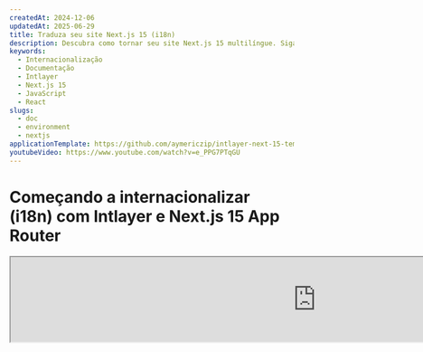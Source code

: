 ```yaml
---
createdAt: 2024-12-06
updatedAt: 2025-06-29
title: Traduza seu site Next.js 15 (i18n)
description: Descubra como tornar seu site Next.js 15 multilíngue. Siga a documentação para internacionalizar (i18n) e traduzir.
keywords:
  - Internacionalização
  - Documentação
  - Intlayer
  - Next.js 15
  - JavaScript
  - React
slugs:
  - doc
  - environment
  - nextjs
applicationTemplate: https://github.com/aymericzip/intlayer-next-15-template
youtubeVideo: https://www.youtube.com/watch?v=e_PPG7PTqGU
---
```


# Começando a internacionalizar (i18n) com Intlayer e Next.js 15 App Router

<iframe title="A melhor solução i18n para Next.js? Descubra o Intlayer" class="m-auto aspect-[16/9] w-full overflow-hidden rounded-lg border-0" allow="autoplay; gyroscope;" loading="lazy" width="1080" height="auto" src="https://www.youtube.com/embed/e_PPG7PTqGU?autoplay=0&amp;origin=http://intlayer.org&amp;controls=0&amp;rel=1"/>

Veja o [Modelo de Aplicação](https://github.com/aymericzip/intlayer-next-15-template) no GitHub.

## O que é o Intlayer?

**Intlayer** é uma biblioteca inovadora e de código aberto para internacionalização (i18n) projetada para simplificar o suporte multilíngue em aplicações web modernas. O Intlayer integra-se perfeitamente com o mais recente framework **Next.js 15**, incluindo seu poderoso **App Router**. Está otimizado para funcionar com **Server Components** para renderização eficiente e é totalmente compatível com [**Turbopack**](https://nextjs.org/docs/architecture/turbopack).

Com o Intlayer, você pode:

- **Gerenciar traduções facilmente** usando dicionários declarativos no nível do componente.
- **Localizar dinamicamente metadados**, rotas e conteúdo.
- **Acessar traduções tanto em componentes do lado do cliente quanto do lado do servidor**.
- **Garantir suporte ao TypeScript** com tipos gerados automaticamente, melhorando o autocompletar e a detecção de erros.
- **Beneficie de recursos avançados**, como detecção e troca dinâmica de localidade.

> O Intlayer é compatível com Next.js 12, 13, 14 e 15. Se você estiver usando o Next.js Page Router, pode consultar este [guia](https://github.com/aymericzip/intlayer/blob/main/docs/docs/pt/intlayer_with_nextjs_page_router.md). Para Next.js 12, 13, 14 com App Router, consulte este [guia](https://github.com/aymericzip/intlayer/blob/main/docs/docs/pt/intlayer_with_nextjs_14.md).

---

## Guia passo a passo para configurar o Intlayer em uma aplicação Next.js

### Passo 1: Instalar dependências

Instale os pacotes necessários usando npm:

```bash packageManager="npm"
npm install intlayer next-intlayer
```

```bash packageManager="pnpm"
pnpm add intlayer next-intlayer
```

```bash packageManager="yarn"
yarn add intlayer next-intlayer
```

- **intlayer**

  O pacote principal que fornece ferramentas de internacionalização para gerenciamento de configuração, tradução, [declaração de conteúdo](https://github.com/aymericzip/intlayer/blob/main/docs/docs/pt/dictionary/get_started.md), transpiração e [comandos CLI](https://github.com/aymericzip/intlayer/blob/main/docs/docs/pt/intlayer_cli.md).

- **next-intlayer**

  O pacote que integra o Intlayer com o Next.js. Ele fornece provedores de contexto e hooks para internacionalização no Next.js. Além disso, inclui o plugin do Next.js para integrar o Intlayer com [Webpack](https://webpack.js.org/) ou [Turbopack](https://nextjs.org/docs/app/api-reference/turbopack), bem como middleware para detectar o idioma preferido do usuário, gerenciar cookies e lidar com redirecionamento de URL.

### Passo 2: Configure Seu Projeto

Crie um arquivo de configuração para configurar os idiomas da sua aplicação:

```typescript fileName="intlayer.config.ts" codeFormat="typescript"
import { Locales, type IntlayerConfig } from "intlayer";

const config: IntlayerConfig = {
  internationalization: {
    locales: [
      Locales.ENGLISH,
      Locales.FRENCH,
      Locales.SPANISH,
      // Seus outros idiomas
    ],
    defaultLocale: Locales.ENGLISH,
  },
};

export default config;
```

```javascript fileName="intlayer.config.mjs" codeFormat="esm"
import { Locales } from "intlayer";

/** @type {import('intlayer').IntlayerConfig} */
const config = {
  internationalization: {
    locales: [
      Locales.ENGLISH,
      Locales.FRENCH,
      Locales.SPANISH,
      // Seus outros idiomas
    ],
    defaultLocale: Locales.ENGLISH,
  },
};

export default config;
```

```javascript fileName="intlayer.config.cjs" codeFormat="commonjs"
const { Locales } = require("intlayer");

/** @type {import('intlayer').IntlayerConfig} */
const config = {
  internationalization: {
    locales: [
      Locales.ENGLISH,
      Locales.FRENCH,
      Locales.SPANISH,
      // Seus outros idiomas
    ],
    defaultLocale: Locales.ENGLISH,
  },
};

module.exports = config;
```

> Através deste arquivo de configuração, você pode configurar URLs localizadas, redirecionamento de middleware, nomes de cookies, a localização e extensão das suas declarações de conteúdo, desabilitar logs do Intlayer no console, e muito mais. Para uma lista completa dos parâmetros disponíveis, consulte a [documentação de configuração](https://github.com/aymericzip/intlayer/blob/main/docs/docs/pt/configuration.md).

### Passo 3: Integre o Intlayer na sua Configuração Next.js

Configure seu setup Next.js para usar o Intlayer:

```typescript filename="next.config.ts" codeFormat="typescript"
import type { NextConfig } from "next";
import { withIntlayer } from "next-intlayer/server";

const nextConfig: NextConfig = {
  /* opções de configuração aqui */
};

export default withIntlayer(nextConfig);
```

```typescript fileName="next.config.mjs" codeFormat="esm"
import { withIntlayer } from "next-intlayer/server";

/** @type {import('next').NextConfig} */
const nextConfig = {
  /* opções de configuração aqui */
};

export default withIntlayer(nextConfig);
```

```typescript fileName="next.config.cjs" codeFormat="commonjs"
const { withIntlayer } = require("next-intlayer/server");

/** @type {import('next').NextConfig} */
const nextConfig = {
  /* opções de configuração aqui */
};

module.exports = withIntlayer(nextConfig);
```

> O plugin `withIntlayer()` do Next.js é usado para integrar o Intlayer com o Next.js. Ele garante a construção dos arquivos de declaração de conteúdo e os monitora no modo de desenvolvimento. Define variáveis de ambiente do Intlayer dentro dos ambientes [Webpack](https://webpack.js.org/) ou [Turbopack](https://nextjs.org/docs/app/api-reference/turbopack). Além disso, fornece aliases para otimizar o desempenho e assegura compatibilidade com componentes de servidor.

### Passo 4: Definir Rotas Dinâmicas de Locale

Remova tudo do `RootLayout` e substitua pelo seguinte código:

```tsx {3} fileName="src/app/layout.tsx" codeFormat="typescript"
import type { PropsWithChildren, FC } from "react";
import "./globals.css";

const RootLayout: FC<PropsWithChildren> = ({ children }) => children;

export default RootLayout;
```

```jsx {3} fileName="src/app/layout.mjx" codeFormat="esm"
import "./globals.css";

const RootLayout = ({ children }) => children;

export default RootLayout;
```

```jsx {1,8} fileName="src/app/layout.csx" codeFormat="commonjs"
require("./globals.css");

const RootLayout = ({ children }) => children;

// Exporta o componente RootLayout e a função generateStaticParams
module.exports = {
  default: RootLayout,
  generateStaticParams,
};
```

> Manter o componente `RootLayout` vazio permite definir os atributos [`lang`](https://developer.mozilla.org/fr/docs/Web/HTML/Global_attributes/lang) e [`dir`](https://developer.mozilla.org/fr/docs/Web/HTML/Global_attributes/dir) na tag `<html>`.

Para implementar o roteamento dinâmico, forneça o caminho para o locale adicionando um novo layout no seu diretório `[locale]`:

```tsx fileName="src/app/[locale]/layout.tsx" codeFormat="typescript"
import type { NextLayoutIntlayer } from "next-intlayer";
import { Inter } from "next/font/google";
import { getHTMLTextDir } from "intlayer";

const inter = Inter({ subsets: ["latin"] });

const LocaleLayout: NextLayoutIntlayer = async ({ children, params }) => {
  const { locale } = await params;
  return (
    <html lang={locale} dir={getHTMLTextDir(locale)}>
      <body className={inter.className}>{children}</body>
    </html>
  );
};

export default LocaleLayout;
```

```jsx fileName="src/app/[locale]/layout.mjx" codeFormat="esm"
import { getHTMLTextDir } from "intlayer";

const inter = Inter({ subsets: ["latin"] });

const LocaleLayout = async ({ children, params: { locale } }) => {
  const { locale } = await params;
  return (
    <html lang={locale} dir={getHTMLTextDir(locale)}>
      <body className={inter.className}>{children}</body>
    </html>
  );
};

export default LocaleLayout;
```

```jsx fileName="src/app/[locale]/layout.csx" codeFormat="commonjs"
const { Inter } = require("next/font/google");
const { getHTMLTextDir } = require("intlayer");

const inter = Inter({ subsets: ["latin"] });

const LocaleLayout = async ({ children, params: { locale } }) => {
  const { locale } = await params;
  return (
    <html lang={locale} dir={getHTMLTextDir(locale)}>
      <body className={inter.className}>{children}</body>
    </html>
  );
};

module.exports = LocaleLayout;
```

> O segmento de caminho `[locale]` é usado para definir o locale. Exemplo: `/en-US/about` se referirá a `en-US` e `/fr/about` a `fr`.

> Nesta etapa, você encontrará o erro: `Error: Missing <html> and <body> tags in the root layout.`. Isso é esperado porque o arquivo `/app/page.tsx` não está mais em uso e pode ser removido. Em vez disso, o segmento de caminho `[locale]` ativará a página `/app/[locale]/page.tsx`. Consequentemente, as páginas estarão acessíveis via caminhos como `/en`, `/fr`, `/es` no seu navegador. Para definir o locale padrão como a página raiz, consulte a configuração do `middleware` no passo 7.

Então, implemente a função `generateStaticParams` no Layout da sua aplicação.

```tsx {1} fileName="src/app/[locale]/layout.tsx" codeFormat="typescript"
export { generateStaticParams } from "next-intlayer"; // Linha a inserir

const LocaleLayout: NextLayoutIntlayer = async ({ children, params }) => {
  /*... Resto do código*/
};

export default LocaleLayout;
```

```jsx {1} fileName="src/app/[locale]/layout.mjx" codeFormat="esm"
export { generateStaticParams } from "next-intlayer"; // Linha a inserir

const LocaleLayout = async ({ children, params: { locale } }) => {
  /*... Resto do código*/
};

// ... Resto do código
```

```jsx {1,7} fileName="src/app/[locale]/layout.csx" codeFormat="commonjs"
const { generateStaticParams } = require("next-intlayer"); // Linha a inserir

const LocaleLayout = async ({ children, params: { locale } }) => {
  /*... Resto do código*/
};

module.exports = { default: LocaleLayout, generateStaticParams };
```

> `generateStaticParams` garante que sua aplicação pré-construa as páginas necessárias para todos os locais, reduzindo o cálculo em tempo de execução e melhorando a experiência do usuário. Para mais detalhes, consulte a [documentação do Next.js sobre generateStaticParams](https://nextjs.org/docs/app/building-your-application/rendering/static-and-dynamic-rendering#generate-static-params).

### Passo 5: Declare Seu Conteúdo

Crie e gerencie suas declarações de conteúdo para armazenar traduções:

```tsx fileName="src/app/[locale]/page.content.ts" contentDeclarationFormat="typescript"
import { t, type Dictionary } from "intlayer";

const pageContent = {
  key: "page",
  content: {
    getStarted: {
      main: t({
        en: "Get started by editing",
        fr: "Commencez par éditer",
        es: "Comience por editar",
      }),
      pageLink: "src/app/page.tsx",
    },
  },
} satisfies Dictionary;

export default pageContent;
```

```javascript fileName="src/app/[locale]/page.content.mjs" contentDeclarationFormat="esm"
import { t } from "intlayer";

/** @type {import('intlayer').Dictionary} */
const pageContent = {
  key: "page",
  content: {
    getStarted: {
      main: t({
        en: "Get started by editing",
        fr: "Commencez par éditer",
        es: "Comience por editar",
        pt: "Comece editando",
      }),
      pageLink: "src/app/page.tsx",
    },
  },
};

export default pageContent;
```

```javascript fileName="src/app/[locale]/page.content.cjs" contentDeclarationFormat="commonjs"
const { t } = require("intlayer");

/** @type {import('intlayer').Dictionary} */
const pageContent = {
  key: "page",
  content: {
    getStarted: {
      main: t({
        en: "Get started by editing",
        fr: "Commencez par éditer",
        es: "Comience por editar",
        pt: "Comece editando",
      }),
      pageLink: "src/app/page.tsx",
    },
  },
};

module.exports = pageContent;
```

```json fileName="src/app/[locale]/page.content.json" contentDeclarationFormat="json"
{
  "$schema": "https://intlayer.org/schema.json",
  "key": "page",
  "content": {
    "getStarted": {
      "nodeType": "translation",
      "translation": {
        "en": "Get started by editing",
        "fr": "Commencez par éditer",
        "es": "Comience por editar",
        "pt": "Comece editando"
      }
    },
    "pageLink": "src/app/page.tsx"
  }
}
```

> Suas declarações de conteúdo podem ser definidas em qualquer lugar da sua aplicação, desde que estejam incluídas no diretório `contentDir` (por padrão, `./src`). E correspondam à extensão do arquivo de declaração de conteúdo (por padrão, `.content.{json,ts,tsx,js,jsx,mjs,mjx,cjs,cjx}`).

> Para mais detalhes, consulte a [documentação de declaração de conteúdo](https://github.com/aymericzip/intlayer/blob/main/docs/docs/pt/dictionary/get_started.md).

### Passo 6: Utilize o Conteúdo no Seu Código

Acesse seus dicionários de conteúdo em toda a sua aplicação:

```tsx fileName="src/app/[locale]/page.tsx" codeFormat="typescript"
import type { FC } from "react";
import { ClientComponentExample } from "@components/ClientComponentExample";
import { ServerComponentExample } from "@components/ServerComponentExample";
import { type NextPageIntlayer, IntlayerClientProvider } from "next-intlayer";
import { IntlayerServerProvider, useIntlayer } from "next-intlayer/server";

const PageContent: FC = () => {
  const content = useIntlayer("page");

  return (
    <>
      <p>{content.getStarted.main}</p>
      <code>{content.getStarted.pageLink}</code>
    </>
  );
};

const Page: NextPageIntlayer = async ({ params }) => {
  const { locale } = await params;

  return (
    <IntlayerServerProvider locale={locale}>
      <PageContent />
      <ServerComponentExample />

      <IntlayerClientProvider locale={locale}>
        <ClientComponentExample />
      </IntlayerClientProvider>
    </IntlayerServerProvider>
  );
};

export default Page;
```

```jsx fileName="src/app/[locale]/page.mjx" codeFormat="esm"
import { ClientComponentExample } from "@components/ClientComponentExample";
import { ServerComponentExample } from "@components/ServerComponentExample";
import { IntlayerClientProvider } from "next-intlayer";
import { IntlayerServerProvider, useIntlayer } from "next-intlayer/server";

const PageContent = () => {
  const content = useIntlayer("page");

  return (
    <>
      <p>{content.getStarted.main}</p>
      <code>{content.getStarted.pageLink}</code>
    </>
  );
};

const Page = async ({ params }) => {
  const { locale } = await params;

  return (
    <IntlayerServerProvider locale={locale}>
      <PageContent />
      <ServerComponentExample />

      <IntlayerClientProvider locale={locale}>
        <ClientComponentExample />
      </IntlayerClientProvider>
    </IntlayerServerProvider>
  );
};

export default Page;
```

```jsx fileName="src/app/[locale]/page.csx" codeFormat="commonjs"
import { ClientComponentExample } from "@components/ClientComponentExample";
import { ServerComponentExample } from "@components/ServerComponentExample";
import { IntlayerClientProvider } from "next-intlayer";
import { IntlayerServerProvider, useIntlayer } from "next-intlayer/server";

const PageContent = () => {
  const content = useIntlayer("page");

  return (
    <>
      <p>{content.getStarted.main}</p>
      <code>{content.getStarted.pageLink}</code>
    </>
  );
};

const Page = async ({ params }) => {
  const { locale } = await params;

  return (
    <IntlayerServerProvider locale={locale}>
      <PageContent />
      <ServerComponentExample />

      <IntlayerClientProvider locale={locale}>
        <ClientComponentExample />
      </IntlayerClientProvider>
    </IntlayerServerProvider>
  );
};
```

- **`IntlayerClientProvider`** é usado para fornecer a localidade aos componentes do lado do cliente. Ele pode ser colocado em qualquer componente pai, incluindo o layout. No entanto, recomenda-se colocá-lo em um layout porque o Next.js compartilha o código do layout entre as páginas, tornando-o mais eficiente. Ao usar o `IntlayerClientProvider` no layout, você evita reinicializá-lo para cada página, melhorando o desempenho e mantendo um contexto de localização consistente em toda a sua aplicação.
- **`IntlayerServerProvider`** é usado para fornecer a localidade aos filhos do servidor. Ele não pode ser definido no layout.

  > Layout e página não podem compartilhar um contexto de servidor comum porque o sistema de contexto do servidor é baseado em um armazenamento de dados por requisição (via mecanismo de [cache do React](https://react.dev/reference/react/cache)), fazendo com que cada "contexto" seja recriado para diferentes segmentos da aplicação. Colocar o provider em um layout compartilhado quebraria esse isolamento, impedindo a propagação correta dos valores do contexto do servidor para seus componentes de servidor.

```tsx {4,7} fileName="src/components/ClientComponentExample.tsx" codeFormat="typescript"
"use client";

import type { FC } from "react";
import { useIntlayer } from "next-intlayer";

export const ClientComponentExample: FC = () => {
  const content = useIntlayer("client-component-example"); // Criar declaração de conteúdo relacionado

  return (
    <div>
      <h2>{content.title}</h2>
      <p>{content.content}</p>
    </div>
  );
};
```

```jsx {3,6} fileName="src/components/ClientComponentExample.mjx" codeFormat="esm"
"use client";

import { useIntlayer } from "next-intlayer";

const ClientComponentExample = () => {
  const content = useIntlayer("client-component-example"); // Criar declaração de conteúdo relacionada

  return (
    <div>
      <h2>{content.title}</h2>
      <p>{content.content}</p>
    </div>
  );
};
```

```jsx {3,6} fileName="src/components/ClientComponentExample.csx" codeFormat="commonjs"
"use client";

const { useIntlayer } = require("next-intlayer");

const ClientComponentExample = () => {
  const content = useIntlayer("client-component-example"); // Criar declaração de conteúdo relacionada

  return (
    <div>
      <h2>{content.title}</h2>
      <p>{content.content}</p>
    </div>
  );
};
```

```tsx {2} fileName="src/components/ServerComponentExample.tsx"  codeFormat="typescript"
import type { FC } from "react";
import { useIntlayer } from "next-intlayer/server";

export const ServerComponentExample: FC = () => {
  const content = useIntlayer("server-component-example"); // Criar declaração de conteúdo relacionado

  return (
    <div>
      <h2>{content.title}</h2>
      <p>{content.content}</p>
    </div>
  );
};
```

```jsx {1} fileName="src/components/ServerComponentExample.mjx" codeFormat="esm"
import { useIntlayer } from "next-intlayer/server";

const ServerComponentExample = () => {
  const content = useIntlayer("server-component-example"); // Criar declaração de conteúdo relacionado

  return (
    <div>
      <h2>{content.title}</h2>
      <p>{content.content}</p>
    </div>
  );
};
```

```jsx {1} fileName="src/components/ServerComponentExample.csx" codeFormat="commonjs"
const { useIntlayer } = require("next-intlayer/server");

const ServerComponentExample = () => {
  const content = useIntlayer("server-component-example"); // Criar declaração de conteúdo relacionada

  return (
    <div>
      <h2>{content.title}</h2>
      <p>{content.content}</p>
    </div>
  );
};
```

> Se você quiser usar seu conteúdo em um atributo do tipo `string`, como `alt`, `title`, `href`, `aria-label`, etc., você deve chamar o valor da função, assim:

> ```jsx
> <img src={content.image.src.value} alt={content.image.value} />
> ```

> Para saber mais sobre o hook `useIntlayer`, consulte a [documentação](https://github.com/aymericzip/intlayer/blob/main/docs/docs/pt/packages/next-intlayer/useIntlayer.md).

### (Opcional) Passo 7: Configurar Middleware para Detecção de Localidade

Configure o middleware para detectar a localidade preferida do usuário:

```typescript fileName="src/middleware.ts" codeFormat="typescript"
export { intlayerMiddleware as middleware } from "next-intlayer/middleware";

export const config = {
  matcher:
    "/((?!api|static|assets|robots|sitemap|sw|service-worker|manifest|.*\\..*|_next).*)",
};
```

```javascript fileName="src/middleware.mjs" codeFormat="esm"
export { intlayerMiddleware as middleware } from "next-intlayer/middleware";

export const config = {
  matcher:
    "/((?!api|static|assets|robots|sitemap|sw|service-worker|manifest|.*\\..*|_next).*)",
};
```

```javascript fileName="src/middleware.cjs" codeFormat="commonjs"
const { intlayerMiddleware } = require("next-intlayer/middleware");

const config = {
  matcher:
    "/((?!api|static|assets|robots|sitemap|sw|service-worker|manifest|.*\\..*|_next).*)",
};

module.exports = { middleware: intlayerMiddleware, config };
```

> O `intlayerMiddleware` é usado para detectar a localidade preferida do usuário e redirecioná-lo para a URL apropriada conforme especificado na [configuração](https://github.com/aymericzip/intlayer/blob/main/docs/docs/pt/configuration.md). Além disso, permite salvar a localidade preferida do usuário em um cookie.

### (Opcional) Passo 8: Internacionalização dos seus metadados

No caso de você querer internacionalizar seus metadados, como o título da sua página, você pode usar a função `generateMetadata` fornecida pelo Next.js. Dentro dela, você pode recuperar o conteúdo da função `getIntlayer` para traduzir seus metadados.

```typescript fileName="src/app/[locale]/metadata.content.ts" contentDeclarationFormat="typescript"
import { type Dictionary, t } from "intlayer";
import { Metadata } from "next";

const metadataContent = {
  key: "page-metadata",
  content: {
    title: t({
      en: "Create Next App",
      fr: "Créer une application Next.js",
      es: "Crear una aplicación Next.js",
    }),
    description: t({
      en: "Generated by create next app",
      fr: "Généré par create next app",
      es: "Generado por create next app",
    }),
  },
} satisfies Dictionary<Metadata>;

export default metadataContent;
```

```javascript fileName="src/app/[locale]/metadata.content.mjs" contentDeclarationFormat="esm"
import { t } from "intlayer";

/** @type {import('intlayer').Dictionary<import('next').Metadata>} */
const metadataContent = {
  key: "page-metadata",
  content: {
    title: t({
      en: "Create Next App",
      fr: "Créer une application Next.js",
      es: "Crear una aplicación Next.js",
    }),
    description: t({
      en: "Generated by create next app",
      fr: "Généré par create next app",
      es: "Generado por create next app",
    }),
  },
};

export default metadataContent;
```

```javascript fileName="src/app/[locale]/metadata.content.cjs" contentDeclarationFormat="commonjs"
const { t } = require("intlayer");

/** @type {import('intlayer').Dictionary<import('next').Metadata>} */
const metadataContent = {
  key: "page-metadata",
  content: {
    title: t({
      en: "Create Next App",
      fr: "Créer une application Next.js",
      es: "Crear una aplicación Next.js",
    }),
    description: t({
      en: "Generated by create next app",
      fr: "Généré par create next app",
      es: "Generado por create next app",
    }),
  },
};

module.exports = metadataContent;
```

```json fileName="src/app/[locale]/metadata.content.json" contentDeclarationFormat="json"
{
  "key": "page-metadata",
  "content": {
    "title": {
      "nodeType": "translation",
      "translation": {
          "en": "Preact logo",
          "fr": "Logo Preact",
          "es": "Logo Preact",
          "pt": "Logotipo Preact"
      },
    },
    "description": {
      "nodeType": "translation",
      "translation": {
        "en": "Generated by create next app",
        "fr": "Généré par create next app",
        "es": "Generado por create next app",
        "pt": "Gerado por create next app"
      },
    },
  },
};
```

````typescript fileName="src/app/[locale]/layout.tsx or src/app/[locale]/page.tsx" codeFormat="typescript"
import { getIntlayer, getMultilingualUrls } from "intlayer";
import type { Metadata } from "next";
import type { LocalPromiseParams } from "next-intlayer";

export const generateMetadata = async ({
  params,
}: LocalPromiseParams): Promise<Metadata> => {
  const { locale } = await params;

  const metadata = getIntlayer("page-metadata", locale);

  /**
   * Gera um objeto contendo todas as URLs para cada localidade.
   *
   * Exemplo:
   * ```ts
   *  getMultilingualUrls('/about');
   *
   *  // Retorna
   *  // {
   *  //   en: '/about',
   *  //   fr: '/fr/about',
   *  *   es: '/es/about',
   *  // }
   * ```
   */
  const multilingualUrls = getMultilingualUrls("/");

  return {
    ...metadata,
    alternates: {
      canonical: multilingualUrls[locale as keyof typeof multilingualUrls],
      languages: { ...multilingualUrls, "x-default": "/" },
    },
    openGraph: {
      url: multilingualUrls[locale],
    },
  };
};

// ... Resto do código
````

````javascript fileName="src/app/[locale]/layout.mjs or src/app/[locale]/page.mjs" codeFormat="esm"
import { getIntlayer, getMultilingualUrls } from "intlayer";

export const generateMetadata = async ({ params }) => {
  const { locale } = await params;

  const metadata = getIntlayer("page-metadata", locale);

  /**
   * Gera um objeto contendo todas as URLs para cada localidade.
   *
   * Exemplo:
   * ```ts
   *  getMultilingualUrls('/about');
   *
   *  // Retorna
   *  // {
   *  //   en: '/about',
   *  //   fr: '/fr/about',
   *  //   es: '/es/about'
   *  // }
   * ```
   */
  const multilingualUrls = getMultilingualUrls("/");

  return {
    ...metadata,
    alternates: {
      canonical: multilingualUrls[locale],
      languages: { ...multilingualUrls, "x-default": "/" },
    },
    openGraph: {
      url: multilingualUrls[locale],
    },
  };
};

// ... Resto do código
````

````javascript fileName="src/app/[locale]/layout.cjs or src/app/[locale]/page.cjs" codeFormat="commonjs"
const { getIntlayer, getMultilingualUrls } = require("intlayer");

const generateMetadata = async ({ params }) => {
  const { locale } = await params;

  const metadata = getIntlayer("page-metadata", locale);

  /**
   * Gera um objeto contendo todas as URLs para cada localidade.
   *
   * Exemplo:
   * ```ts
   *  getMultilingualUrls('/about');
   *
   *  // Retorna
   *  // {
   *  //   en: '/about',
   *  //   fr: '/fr/about',
   *  //   es: '/es/about'
   *  // }
   * ```
   */
  const multilingualUrls = getMultilingualUrls("/");

  return {
    ...metadata,
    alternates: {
      canonical: multilingualUrls[locale],
      languages: { ...multilingualUrls, "x-default": "/" },
    },
    openGraph: {
      url: multilingualUrls[locale],
    },
  };
};

module.exports = { generateMetadata };

// ... Resto do código
````

> Note que a função `getIntlayer` importada de `next-intlayer` retorna seu conteúdo encapsulado em um `IntlayerNode`, permitindo a integração com o editor visual. Em contraste, a função `getIntlayer` importada de `intlayer` retorna seu conteúdo diretamente, sem propriedades adicionais.

Alternativamente, você pode usar a função `getTranslation` para declarar seus metadados. No entanto, recomenda-se usar arquivos de declaração de conteúdo para automatizar a tradução dos seus metadados e externalizar o conteúdo em algum momento.

```typescript fileName="src/app/[locale]/layout.tsx or src/app/[locale]/page.tsx" codeFormat="typescript"
import {
  type IConfigLocales,
  getTranslation,
  getMultilingualUrls,
} from "intlayer";
import type { Metadata } from "next";
import type { LocalPromiseParams } from "next-intlayer";

export const generateMetadata = async ({
  params,
}: LocalPromiseParams): Promise<Metadata> => {
  const { locale } = await params;
  const t = <T>(content: IConfigLocales<T>) => getTranslation(content, locale);

  return {
    title: t<string>({
      en: "My title",
      fr: "Mon titre",
      es: "Mi título",
    }),
    description: t({
      en: "My description",
      fr: "Ma description",
      es: "Mi descripción",
    }),
  };
};

// ... Resto do código
```

```javascript fileName="src/app/[locale]/layout.mjs or src/app/[locale]/page.mjs" codeFormat="esm"
import { getTranslation, getMultilingualUrls } from "intlayer";

export const generateMetadata = async ({ params }) => {
  const { locale } = await params;
  const t = (content) => getTranslation(content, locale);

  return {
    title: t({
      en: "My title",
      fr: "Mon titre",
      es: "Mi título",
    }),
    description: t({
      en: "My description",
      fr: "Ma description",
      es: "Mi descripción",
    }),
  };
};

// ... Resto do código
```

```javascript fileName="src/app/[locale]/layout.cjs or src/app/[locale]/page.cjs" codeFormat="commonjs"
const { getTranslation, getMultilingualUrls } = require("intlayer");

const generateMetadata = async ({ params }) => {
  const { locale } = await params;

  const t = (content) => getTranslation(content, locale);

  return {
    title: t({
      en: "My title",
      fr: "Mon titre",
      es: "Mi título",
    }),
    description: t({
      en: "My description",
      fr: "Ma description",
      es: "Mi descripción",
    }),
  };
};

module.exports = { generateMetadata };

// ... Resto do código
```

> Saiba mais sobre a otimização de metadados [na documentação oficial do Next.js](https://nextjs.org/docs/app/building-your-application/optimizing/metadata).

### (Opcional) Passo 9: Internacionalização do seu sitemap.xml e robots.txt

Para internacionalizar seu `sitemap.xml` e `robots.txt`, você pode usar a função `getMultilingualUrls` fornecida pelo Intlayer. Essa função permite gerar URLs multilíngues para seu sitemap.

```tsx fileName="src/app/sitemap.ts" codeFormat="typescript"
import { getMultilingualUrls } from "intlayer";
import type { MetadataRoute } from "next";

const sitemap = (): MetadataRoute.Sitemap => [
  {
    url: "https://example.com",
    alternates: {
      languages: { ...getMultilingualUrls("https://example.com") },
    },
  },
  {
    url: "https://example.com/login",
    alternates: {
      languages: { ...getMultilingualUrls("https://example.com/login") },
    },
  },
  {
    url: "https://example.com/register",
    alternates: {
      languages: { ...getMultilingualUrls("https://example.com/register") },
    },
  },
];

export default sitemap;
```

```jsx fileName="src/app/sitemap.mjx" codeFormat="esm"
import { getMultilingualUrls } from "intlayer";

const sitemap = () => [
  {
    url: "https://example.com",
    alternates: {
      languages: { ...getMultilingualUrls("https://example.com") },
    },
  },
  {
    url: "https://example.com/login",
    alternates: {
      languages: { ...getMultilingualUrls("https://example.com/login") },
    },
  },
  {
    url: "https://example.com/register",
    alternates: {
      languages: { ...getMultilingualUrls("https://example.com/register") },
    },
  },
];

export default sitemap;
```

```jsx fileName="src/app/sitemap.csx" codeFormat="commonjs"
const { getMultilingualUrls } = require("intlayer");

const sitemap = () => [
  {
    url: "https://example.com",
    alternates: {
      languages: { ...getMultilingualUrls("https://example.com") },
    },
  },
  {
    url: "https://example.com/login",
    alternates: {
      languages: { ...getMultilingualUrls("https://example.com/login") },
    },
  },
  {
    url: "https://example.com/register",
    alternates: {
      languages: { ...getMultilingualUrls("https://example.com/register") },
    },
  },
];

module.exports = sitemap;
```

```tsx fileName="src/app/robots.ts" codeFormat="typescript"
import type { MetadataRoute } from "next";
import { getMultilingualUrls } from "intlayer";

// Obtém todas as URLs multilíngues a partir de uma lista de URLs
const getAllMultilingualUrls = (urls: string[]) =>
  urls.flatMap((url) => Object.values(getMultilingualUrls(url)) as string[]);

// Configuração do arquivo robots.txt com regras para rastreadores
const robots = (): MetadataRoute.Robots => ({
  rules: {
    userAgent: "*",
    allow: ["/"],
    disallow: getAllMultilingualUrls(["/login", "/register"]), // Bloqueia páginas de login e registro
  },
  host: "https://example.com",
  sitemap: `https://example.com/sitemap.xml`,
});

export default robots;
```

```jsx fileName="src/app/robots.mjx" codeFormat="esm"
import { getMultilingualUrls } from "intlayer";

const getAllMultilingualUrls = (urls) =>
  urls.flatMap((url) => Object.values(getMultilingualUrls(url)));

// Define as regras para o arquivo robots.txt
const robots = () => ({
  rules: {
    userAgent: "*", // Aplica a todos os agentes de usuário
    allow: ["/"], // Permite acesso à raiz do site
    disallow: getAllMultilingualUrls(["/login", "/register"]), // Bloqueia URLs multilíngues para login e registro
  },
  host: "https://example.com", // Host do site
  sitemap: `https://example.com/sitemap.xml`, // Localização do sitemap
});

export default robots;
```

```jsx fileName="src/app/robots.csx" codeFormat="commonjs"
const { getMultilingualUrls } = require("intlayer");

const getAllMultilingualUrls = (urls) =>
  urls.flatMap((url) => Object.values(getMultilingualUrls(url)));

// Define as regras para o arquivo robots.txt
const robots = () => ({
  rules: {
    userAgent: "*", // Aplica a todos os agentes de usuário
    allow: ["/"], // Permite acesso à raiz do site
    disallow: getAllMultilingualUrls(["/login", "/register"]), // Bloqueia URLs multilíngues para login e registro
  },
  host: "https://example.com", // Host do site
  sitemap: `https://example.com/sitemap.xml`, // Localização do sitemap
});

module.exports = robots;
```

> Saiba mais sobre a otimização do sitemap [na documentação oficial do Next.js](https://nextjs.org/docs/app/api-reference/file-conventions/metadata/sitemap). Saiba mais sobre a otimização do robots.txt [na documentação oficial do Next.js](https://nextjs.org/docs/app/api-reference/file-conventions/metadata/robots).

### (Opcional) Passo 10: Alterar o idioma do seu conteúdo

Para alterar o idioma do seu conteúdo no Next.js, a forma recomendada é usar o componente `Link` para redirecionar os usuários para a página localizada apropriada. O componente `Link` permite o pré-carregamento da página, o que ajuda a evitar um recarregamento completo da página.

```tsx fileName="src/components/LocaleSwitcher.tsx" codeFormat="typescript"
"use client";

import type { FC } from "react";
import {
  Locales,
  getHTMLTextDir,
  getLocaleName,
  getLocalizedUrl,
} from "intlayer";
import { useLocale } from "next-intlayer";
import Link from "next/link";

export const LocaleSwitcher: FC = () => {
  const { locale, pathWithoutLocale, availableLocales } = useLocale();
  const { setLocaleCookie } = useLocaleCookie();

  return (
    <div>
      <button popoverTarget="localePopover">{getLocaleName(locale)}</button>
      <div id="localePopover" popover="auto">
        {availableLocales.map((localeItem) => (
          <Link
            href={getLocalizedUrl(pathWithoutLocale, localeItem)}
            hrefLang={localeItem}
            key={localeItem}
            aria-current={locale === localeItem ? "page" : undefined}
            onClick={() => setLocaleCookie(localeItem)}
          >
            <span>
              {/* Local - ex. FR */}
              {localeItem}
            </span>
            <span>
              {/* Idioma no seu próprio Local - ex. Français */}
              {getLocaleName(localeItem, locale)}
            </span>
            <span dir={getHTMLTextDir(localeItem)} lang={localeItem}>
              {/* Idioma no Local atual - ex. Francés com o local atual definido para Locales.SPANISH */}
              {getLocaleName(localeItem)}
            </span>
            <span dir="ltr" lang={Locales.ENGLISH}>
              {/* Idioma em Inglês - ex. French */}
              {getLocaleName(localeItem, Locales.ENGLISH)}
            </span>
          </Link>
        ))}
      </div>
    </div>
  );
};
```

```jsx fileName="src/components/LocaleSwitcher.msx" codeFormat="esm"
"use client";

import {
  Locales,
  getHTMLTextDir,
  getLocaleName,
  getLocalizedUrl,
} from "intlayer";
import { useLocale } from "next-intlayer";
import Link from "next/link";

export const LocaleSwitcher = () => {
  const { locale, pathWithoutLocale, availableLocales } = useLocale();
  const { setLocaleCookie } = useLocaleCookie();

  return (
    <div>
      <button popoverTarget="localePopover">{getLocaleName(locale)}</button>
      <div id="localePopover" popover="auto">
        {availableLocales.map((localeItem) => (
          <Link
            href={getLocalizedUrl(pathWithoutLocale, localeItem)}
            hrefLang={localeItem}
            key={localeItem}
            aria-current={locale === localeItem ? "page" : undefined}
            onClick={() => setLocaleCookie(localeItem)}
          >
            <span>
              {/* Local - ex. FR */}
              {localeItem}
            </span>
            <span>
              {/* Idioma na sua própria Localização - ex. Français */}
              {getLocaleName(localeItem, locale)}
            </span>
            <span dir={getHTMLTextDir(localeItem)} lang={localeItem}>
              {/* Idioma na Localização atual - ex. Francés com a localização atual definida para Locales.SPANISH */}
              {getLocaleName(localeItem)}
            </span>
            <span dir="ltr" lang={Locales.ENGLISH}>
              {/* Idioma em Inglês - ex. French */}
              {getLocaleName(localeItem, Locales.ENGLISH)}
            </span>
          </Link>
        ))}
      </div>
    </div>
  );
};
```

```jsx fileName="src/components/LocaleSwitcher.csx" codeFormat="commonjs"
"use client";

const {
  Locales,
  getHTMLTextDir,
  getLocaleName,
  getLocalizedUrl,
} = require("intlayer");
const { useLocale } = require("next-intlayer");
const Link = require("next/link");

export const LocaleSwitcher = () => {
  const { locale, pathWithoutLocale, availableLocales } = useLocale();

  return (
    <div>
      <button popoverTarget="localePopover">{getLocaleName(locale)}</button>
      <div id="localePopover" popover="auto">
        {availableLocales.map((localeItem) => (
          <Link
            href={getLocalizedUrl(pathWithoutLocale, localeItem)}
            hrefLang={localeItem}
            key={localeItem}
            aria-current={locale === localeItem ? "page" : undefined}
            onClick={() => setLocaleCookie(localeItem)}
          >
            <span>
              {/* Localidade - ex. FR */}
              {localeItem}
            </span>
            <span>
              {/* Idioma na sua própria Localidade - ex. Français */}
              {getLocaleName(localeItem, locale)}
            </span>
            <span dir={getHTMLTextDir(localeItem)} lang={localeItem}>
              {/* Idioma na Localidade atual - ex. Francés com a localidade atual definida para Locales.SPANISH */}
              {getLocaleName(localeItem)}
            </span>
            <span dir="ltr" lang={Locales.ENGLISH}>
              {/* Idioma em inglês - ex: Francês */}
              {getLocaleName(localeItem, Locales.ENGLISH)}
            </span>
          </Link>
        ))}
      </div>
    </div>
  );
};
```

> Uma forma alternativa é usar a função `setLocale` fornecida pelo hook `useLocale`. Essa função não permitirá o pré-carregamento da página e recarregará a página.

> Nesse caso, sem redirecionamento usando `router.push`, apenas o seu código do lado do servidor mudará o idioma do conteúdo.

```tsx fileName="src/components/LocaleSwitcher.tsx" codeFormat="typescript"
"use client";

import { useRouter } from "next/navigation";
import { useLocale } from "next-intlayer";
import { getLocalizedUrl } from "intlayer";

// ... Resto do código

const router = useRouter();
const { setLocale } = useLocale({
  onLocaleChange: (locale) => {
    router.push(getLocalizedUrl(pathWithoutLocale, locale));
  },
});

return (
  <button onClick={() => setLocale(Locales.FRENCH)}>Mudar para Francês</button>
);
```

> Referências da documentação:
>
> - [`useLocale` hook](https://github.com/aymericzip/intlayer/blob/main/docs/docs/pt/packages/next-intlayer/useLocale.md)
> - [`getLocaleName` hook](https://github.com/aymericzip/intlayer/blob/main/docs/docs/pt/packages/intlayer/getLocaleName.md)
> - [`getLocalizedUrl` hook](https://github.com/aymericzip/intlayer/blob/main/docs/docs/pt/packages/intlayer/getLocalizedUrl.md)
> - [`getHTMLTextDir` hook](https://github.com/aymericzip/intlayer/blob/main/docs/docs/pt/packages/intlayer/getHTMLTextDir.md)
> - [Atributo `hrefLang`](https://developers.google.com/search/docs/specialty/international/localized-versions?hl=fr)
> - [Atributo `lang`](https://developer.mozilla.org/en-US/docs/Web/HTML/Global_attributes/lang)
> - [Atributo `dir`](https://developer.mozilla.org/en-US/docs/Web/HTML/Global_attributes/dir)
> - [Atributo `aria-current`](https://developer.mozilla.org/en-US/docs/Web/Accessibility/ARIA/Attributes/aria-current)

### (Opcional) Passo 11: Criando um Componente de Link Localizado

Para garantir que a navegação da sua aplicação respeite o idioma atual, você pode criar um componente `Link` personalizado. Este componente adiciona automaticamente o prefixo do idioma atual às URLs internas. Por exemplo, quando um usuário que fala francês clica em um link para a página "Sobre", ele é redirecionado para `/fr/about` em vez de `/about`.

Esse comportamento é útil por várias razões:

- **SEO e Experiência do Usuário**: URLs localizadas ajudam os motores de busca a indexar corretamente páginas específicas por idioma e fornecem aos usuários conteúdo no idioma de sua preferência.
- **Consistência**: Ao usar um link localizado em toda a sua aplicação, você garante que a navegação permaneça dentro do idioma atual, evitando mudanças inesperadas de idioma.
- **Manutenção**: Centralizar a lógica de localização em um único componente simplifica o gerenciamento das URLs, tornando sua base de código mais fácil de manter e expandir conforme sua aplicação cresce.

Abaixo está a implementação de um componente `Link` localizado em TypeScript:

```tsx fileName="src/components/Link.tsx" codeFormat="typescript"
"use client";

import { getLocalizedUrl } from "intlayer";
import NextLink, { type LinkProps as NextLinkProps } from "next/link";
import { useLocale } from "next-intlayer";
import type { PropsWithChildren, FC } from "react";

/**
 * Função utilitária para verificar se uma URL dada é externa.
 * Se a URL começar com http:// ou https://, é considerada externa.
 */
export const checkIsExternalLink = (href?: string): boolean =>
  /^https?:\/\//.test(href ?? "");

/**
 * Um componente Link personalizado que adapta o atributo href com base no idioma atual.
 * Para links internos, ele usa `getLocalizedUrl` para prefixar a URL com o idioma (ex: /fr/about).
 * Isso garante que a navegação permaneça dentro do mesmo contexto de idioma.
 */
export const Link: FC<PropsWithChildren<NextLinkProps>> = ({
  href,
  children,
  ...props
}) => {
  const { locale } = useLocale();
  const isExternalLink = checkIsExternalLink(href.toString());

  // Se o link for interno e um href válido for fornecido, obtenha a URL localizada.
  const hrefI18n: NextLinkProps["href"] =
    href && !isExternalLink ? getLocalizedUrl(href.toString(), locale) : href;

  return (
    <NextLink href={hrefI18n} {...props}>
      {children}
    </NextLink>
  );
};
```

```jsx fileName="src/components/Link.mjx" codeFormat="esm"
"use client";

import { getLocalizedUrl } from "intlayer";
import NextLink from "next/link";
import { useLocale } from "next-intlayer";

/**
 * Função utilitária para verificar se uma URL é externa.
 * Se a URL começar com http:// ou https://, é considerada externa.
 */
export const checkIsExternalLink = (href) => /^https?:\/\//.test(href ?? "");

/**
 * Componente Link personalizado que adapta o atributo href com base na localidade atual.
 * Para links internos, usa `getLocalizedUrl` para prefixar a URL com a localidade (ex: /fr/about).
 * Isso garante que a navegação permaneça dentro do mesmo contexto de localidade.
 */
export const Link = ({ href, children, ...props }) => {
  const { locale } = useLocale();
  const isExternalLink = checkIsExternalLink(href.toString());

  // Se o link for interno e um href válido for fornecido, obtenha a URL localizada.
  const hrefI18n =
    href && !isExternalLink ? getLocalizedUrl(href.toString(), locale) : href;

  return (
    <NextLink href={hrefI18n} {...props}>
      {children}
    </NextLink>
  );
};
```

```jsx fileName="src/components/Link.csx" codeFormat="commonjs"
"use client";

const { getLocalizedUrl } = require("intlayer");
const NextLink = require("next/link");
const { useLocale } = require("next-intlayer");

/**
 * Função utilitária para verificar se uma URL dada é externa.
 * Se a URL começar com http:// ou https://, é considerada externa.
 */
const checkIsExternalLink = (href) => /^https?:\/\//.test(href ?? "");

/**
 * Um componente Link personalizado que adapta o atributo href com base na localidade atual.
 * Para links internos, ele usa `getLocalizedUrl` para prefixar a URL com a localidade (por exemplo, /fr/about).
 * Isso garante que a navegação permaneça dentro do mesmo contexto de localidade.
 */
const Link = ({ href, children, ...props }) => {
  const { locale } = useLocale();
  const isExternalLink = checkIsExternalLink(href.toString());

  // Se o link for interno e um href válido for fornecido, obtenha a URL localizada.
  const hrefI18n =
    href && !isExternalLink ? getLocalizedUrl(href.toString(), locale) : href;

  return (
    <NextLink href={hrefI18n} {...props}>
      {children}
    </NextLink>
  );
};
```

#### Como Funciona

- **Detectando Links Externos**:  
  A função auxiliar `checkIsExternalLink` determina se uma URL é externa. Links externos são mantidos inalterados porque não precisam de localização.

- **Recuperando a Localização Atual**:  
  O hook `useLocale` fornece a localidade atual (por exemplo, `fr` para francês).

- **Localizando a URL**:  
  Para links internos (ou seja, não externos), `getLocalizedUrl` é usado para prefixar automaticamente a URL com a localidade atual. Isso significa que, se o usuário estiver em francês, passar `/about` como `href` será transformado em `/fr/about`.

- **Retornando o Link**:  
  O componente retorna um elemento `<a>` com a URL localizada, garantindo que a navegação seja consistente com a localidade.

Ao integrar este componente `Link` em toda a sua aplicação, você mantém uma experiência de usuário coerente e consciente do idioma, além de se beneficiar de uma melhor SEO e usabilidade.

### (Opcional) Passo 12: Otimize o tamanho do seu bundle

Ao usar o `next-intlayer`, os dicionários são incluídos no bundle para cada página por padrão. Para otimizar o tamanho do bundle, o Intlayer fornece um plugin SWC opcional que substitui inteligentemente as chamadas `useIntlayer` usando macros. Isso garante que os dicionários sejam incluídos apenas nos bundles das páginas que realmente os utilizam.

Para habilitar essa otimização, instale o pacote `@intlayer/swc`. Uma vez instalado, o `next-intlayer` detectará e usará automaticamente o plugin:

```bash packageManager="npm"
npm install @intlayer/swc --save-dev
```

```bash packageManager="pnpm"
pnpm add @intlayer/swc --save-dev
```

```bash packageManager="yarn"
yarn add @intlayer/swc --save-dev
```

> Nota: Esta otimização está disponível apenas para Next.js 13 e versões superiores.

> Nota: Este pacote não é instalado por padrão porque os plugins SWC ainda são experimentais no Next.js. Isso pode mudar no futuro.

### Configurar TypeScript

O Intlayer utiliza a ampliação de módulos para aproveitar os benefícios do TypeScript e tornar sua base de código mais robusta.

![alt text](https://github.com/aymericzip/intlayer/blob/main/docs/assets/autocompletion.png)

![alt text](https://github.com/aymericzip/intlayer/blob/main/docs/assets/translation_error.png)

Certifique-se de que sua configuração do TypeScript inclua os tipos gerados automaticamente.

```json5 fileName="tsconfig.json"
{
  // ... Suas configurações existentes do TypeScript
  "include": [
    // ... Suas configurações existentes do TypeScript
    ".intlayer/**/*.ts", // Incluir os tipos gerados automaticamente
  ],
}
```

### Configuração do Git

É recomendado ignorar os arquivos gerados pelo Intlayer. Isso permite evitar que eles sejam commitados no seu repositório Git.

Para isso, você pode adicionar as seguintes instruções ao seu arquivo `.gitignore`:

```plaintext fileName=".gitignore"
# Ignorar os arquivos gerados pelo Intlayer
.intlayer
```

### Extensão VS Code

Para melhorar sua experiência de desenvolvimento com o Intlayer, você pode instalar a **Extensão oficial do Intlayer para VS Code**.

[Instalar no VS Code Marketplace](https://marketplace.visualstudio.com/items?itemName=intlayer.intlayer-vs-code-extension)

Esta extensão oferece:

- **Autocompletar** para chaves de tradução.
- **Detecção de erros em tempo real** para traduções ausentes.
- **Visualizações inline** do conteúdo traduzido.
- **Ações rápidas** para criar e atualizar traduções facilmente.

Para mais detalhes sobre como usar a extensão, consulte a [documentação da Extensão Intlayer para VS Code](https://intlayer.org/doc/vs-code-extension).

### Ir Além

Para ir além, você pode implementar o [editor visual](https://github.com/aymericzip/intlayer/blob/main/docs/docs/pt/intlayer_visual_editor.md) ou externalizar seu conteúdo usando o [CMS](https://github.com/aymericzip/intlayer/blob/main/docs/docs/pt/intlayer_CMS.md).

## Histórico do Documento

- 5.5.10 - 2025-06-29: Histórico inicial
